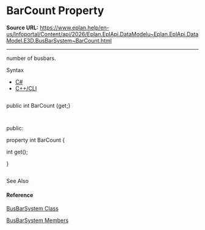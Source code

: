 # BarCount Property

**Source URL:** https://www.eplan.help/en-us/Infoportal/Content/api/2026/Eplan.EplApi.DataModelu~Eplan.EplApi.DataModel.E3D.BusBarSystem~BarCount.html

---

number of busbars.

Syntax

- [C#](#i-syntax-CS)
- [C++/CLI](#i-syntax-CPP2005)

```
```
public int BarCount {get;}
```
```

```
```
public:
property int BarCount {
   int get();
}
```
```



See Also

#### Reference

[BusBarSystem Class](Eplan.EplApi.DataModelu~Eplan.EplApi.DataModel.E3D.BusBarSystem.html)
  
[BusBarSystem Members](Eplan.EplApi.DataModelu~Eplan.EplApi.DataModel.E3D.BusBarSystem_members.html)